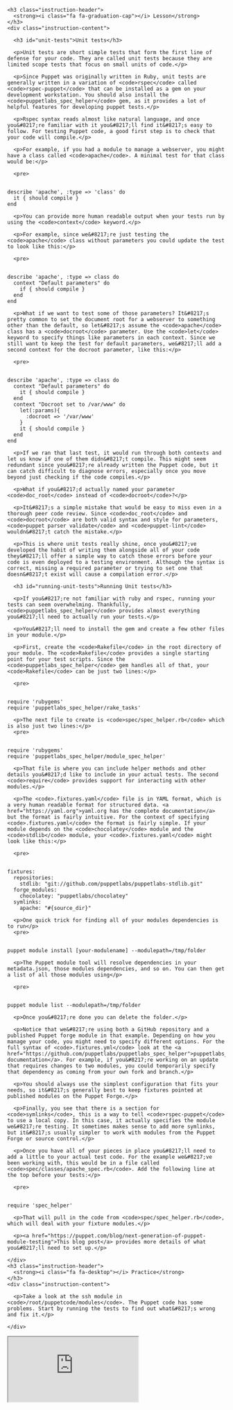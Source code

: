 <script defer="[]" src="//code.jquery.com/jquery-1.11.2.js"></script>

<script defer="[]" src="https://try.puppet.com/js/selfpaced.js"></script>

<div id="lesson">

  <div id="instructions">

    <h3 class="instruction-header">
      <strong><i class="fa fa-graduation-cap"></i> Lesson</strong>
    </h3>
    <div class="instruction-content">

      <h3 id="unit-tests">Unit tests</h3>

      <p>Unit tests are short simple tests that form the first line of defense for your code. They are called unit tests because they are limited scope tests that focus on small units of code.</p>

      <p>Since Puppet was originally written in Ruby, unit tests are generally written in a variation of <code>rspec</code> called <code>rspec-puppet</code> that can be installed as a gem on your development workstation. You should also install the <code>puppetlabs_spec_helper</code> gem, as it provides a lot of helpful features for developing puppet tests.</p>

      <p>Rspec syntax reads almost like natural language, and once you&#8217;re familiar with it you&#8217;ll find it&#8217;s easy to follow. For testing Puppet code, a good first step is to check that your code will compile.</p>

      <p>For example, if you had a module to manage a webserver, you might have a class called <code>apache</code>. A minimal test for that class would be:</p>

      <pre>
<code>
describe 'apache', :type =&gt; 'class' do
  it { should compile }
end
</code>
</pre>

      <p>You can provide more human readable output when your tests run by using the <code>context</code> keyword.</p>

      <p>For example, since we&#8217;re just testing the <code>apache</code> class without parameters you could update the test to look like this:</p>

      <pre>
<code>
describe 'apache', :type =&gt; class do
  context "Default parameters" do
    if { should compile }
  end
end
</code>
</pre>

      <p>What if we want to test some of those parameters? It&#8217;s pretty common to set the document root for a webserver to something other than the default, so let&#8217;s assume the <code>apache</code> class has a <code>docroot</code> parameter. Use the <code>let</code> keyword to specify things like parameters in each context. Since we still want to keep the test for default parameters, we&#8217;ll add a second context for the docroot parameter, like this:</p>

      <pre>
<code>
describe 'apache', :type =&gt; class do
  context "Default parameters" do
    it { should compile }
  end
  context "Docroot set to /var/www" do
    let(:params){
      :docroot =&gt; '/var/www'
    }
    it { should compile }
  end
end
</code>
</pre>

      <p>If we ran that last test, it would run through both contexts and let us know if one of them didn&#8217;t compile. This might seem redundant since you&#8217;re already written the Puppet code, but it can catch difficult to diagnose errors, especially once you move beyond just checking if the code compiles.</p>

      <p>What if you&#8217;d actually named your parameter <code>doc_root</code> instead of <code>docroot</code>?</p>

      <p>It&#8217;s a simple mistake that would be easy to miss even in a thorough peer code review. Since <code>doc_root</code> and <code>docroot</code> are both valid syntax and style for parameters, <code>puppet parser validate</code> and <code>puppet-lint</code> wouldn&#8217;t catch the mistake.</p>

      <p>This is where unit tests really shine, once you&#8217;ve developed the habit of writing them alongside all of your code they&#8217;ll offer a simple way to catch those errors before your code is even deployed to a testing environment. Although the syntax is correct, missing a required parameter or trying to set one that doesn&#8217;t exist will cause a compilation error.</p>

      <h3 id="running-unit-tests">Running Unit tests</h3>

      <p>If you&#8217;re not familiar with ruby and rspec, running your tests can seem overwhelming. Thankfully, <code>puppetlabs_spec_helper</code> provides almost everything you&#8217;ll need to actually run your tests.</p>

      <p>You&#8217;ll need to install the gem and create a few other files in your module.</p>

      <p>First, create the <code>Rakefile</code> in the root directory of your module. The <code>Rakefile</code> provides a single starting point for your test scripts. Since the <code>puppetlabs_spec_helper</code> gem handles all of that, your <code>Rakefile</code> can be just two lines:</p>

      <pre>
<code>
require 'rubygems'
require 'puppetlabs_spec_helper/rake_tasks'
</code>
</pre>

      <p>The next file to create is <code>spec/spec_helper.rb</code> which is also just two lines:</p>
      <pre>
<code>
require 'rubygems'
require 'puppetlabs_spec_helper/module_spec_helper'
</code>
</pre>

      <p>That file is where you can include helper methods and other details you&#8217;d like to include in your actual tests. The second <code>require</code> provides support for interacting with other modules.</p>

      <p>The <code>.fixtures.yaml</code> file is in YAML format, which is a very human readable format for structured data. <a href="https://yaml.org">yaml.org has the complete documentation</a> but the format is fairly intuitive. For the context of specifying <code>.fixtures.yaml</code> the format is fairly simple. If your module depends on the <code>chocolatey</code> module and the <code>stdlib</code> module, your <code>.fixtures.yaml</code> might look like this:</p>

      <pre>
<code>
fixtures:
  repositories:
    stdlib: "git://github.com/puppetlabs/puppetlabs-stdlib.git"
  forge_modules:
    chocolatey: "puppetlabs/chocolatey"
  symlinks:
    apache: "#{source_dir}"
</code>
</pre>

      <p>One quick trick for finding all of your modules dependencies is to run</p>
      <pre>
<code>
puppet module install [your-modulename] --modulepath=/tmp/folder
</code>
</pre>

      <p>The Puppet module tool will resolve dependencies in your metadata.json, those modules dependencies, and so on. You can then get a list of all those modules using</p>

      <pre>
<code>
puppet module list --modulepath=/tmp/folder
</code>
</pre>

      <p>Once you&#8217;re done you can delete the folder.</p>

      <p>Notice that we&#8217;re using both a GitHub repository and a published Puppet forge module in that example. Depending on how you manage your code, you might need to specify different options. For the full syntax of <code>.fixtures.yml</code> look at the <a href="https://github.com/puppetlabs/puppetlabs_spec_helper">puppetlabs_spec_helper documentation</a>. For example, if you&#8217;re working on an update that requires changes to two modules, you could temporarily specify that dependency as coming from your own fork and branch.</p>

      <p>You should always use the simplest configuration that fits your needs, so it&#8217;s generally best to keep fixtures pointed at published modules on the Puppet Forge.</p>

      <p>Finally, you see that there is a section for <code>symlinks</code>, this is a way to tell <code>rspec-puppet</code> to use a local copy. In this case, it actually specifies the module we&#8217;re testing. It sometimes makes sense to add more symlinks, but it&#8217;s usually simpler to work with modules from the Puppet Forge or source control.</p>

      <p>Once you have all of your pieces in place you&#8217;ll need to add a little to your actual test code. For the example we&#8217;ve been working with, this would be in a file called <code>spec/classes/apache_spec.rb</code>. Add the following line at the top before your tests:</p>

      <pre>
<code>
require 'spec_helper'
</code>
</pre>

      <p>That will pull in the code from <code>spec/spec_helper.rb</code>, which will deal with your fixture modules.</p>

      <p><a href="https://puppet.com/blog/next-generation-of-puppet-module-testing">This blog post</a> provides more details of what you&#8217;ll need to set up.</p>

    </div>
    <h3 class="instruction-header">
      <strong><i class="fa fa-desktop"></i> Practice</strong>
    </h3>
    <div class="instruction-content">

      <p>Take a look at the ssh module in <code>/root/puppetcode/modules</code>. The Puppet code has some problems. Start by running the tests to find out what&#8217;s wrong and fix it.</p>

    </div>
  </div>

  <div id="terminal">
    <iframe id="try" src="https://try.puppet.com/sandbox/?course=testing" name="terminal"></iframe>
  </div>
</div>